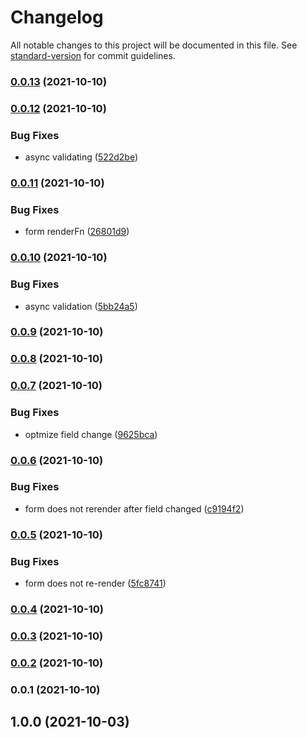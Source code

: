 # Changelog

All notable changes to this project will be documented in this file. See [standard-version](https://github.com/conventional-changelog/standard-version) for commit guidelines.

### [0.0.13](https://github.com/linq2js/fomx/compare/v0.0.12...v0.0.13) (2021-10-10)

### [0.0.12](https://github.com/linq2js/fomx/compare/v0.0.11...v0.0.12) (2021-10-10)


### Bug Fixes

* async validating ([522d2be](https://github.com/linq2js/fomx/commit/522d2bef45a3ddb8a34628b6706dd31668dd9efe))

### [0.0.11](https://github.com/linq2js/fomx/compare/v0.0.10...v0.0.11) (2021-10-10)


### Bug Fixes

* form renderFn ([26801d9](https://github.com/linq2js/fomx/commit/26801d938c6d0d153897d016b718e5c7f6395d06))

### [0.0.10](https://github.com/linq2js/fomx/compare/v0.0.9...v0.0.10) (2021-10-10)


### Bug Fixes

* async validation ([5bb24a5](https://github.com/linq2js/fomx/commit/5bb24a5cb5fe880afb33be57dd81a58570ef4080))

### [0.0.9](https://github.com/linq2js/fomx/compare/v0.0.8...v0.0.9) (2021-10-10)

### [0.0.8](https://github.com/linq2js/fomx/compare/v0.0.7...v0.0.8) (2021-10-10)

### [0.0.7](https://github.com/linq2js/fomx/compare/v0.0.6...v0.0.7) (2021-10-10)


### Bug Fixes

* optmize field change ([9625bca](https://github.com/linq2js/fomx/commit/9625bca39c2a80017e0ef58b218541e6a6e36619))

### [0.0.6](https://github.com/linq2js/fomx/compare/v0.0.5...v0.0.6) (2021-10-10)


### Bug Fixes

* form does not rerender after field changed ([c9194f2](https://github.com/linq2js/fomx/commit/c9194f2516aeb9ebcaea196eb796a58c145100bc))

### [0.0.5](https://github.com/linq2js/fomx/compare/v0.0.4...v0.0.5) (2021-10-10)


### Bug Fixes

* form does not re-render ([5fc8741](https://github.com/linq2js/fomx/commit/5fc874146086bbd44df59e63152cacd67e246266))

### [0.0.4](https://github.com/linq2js/fomx/compare/v0.0.3...v0.0.4) (2021-10-10)

### [0.0.3](https://github.com/linq2js/fomx/compare/v0.0.2...v0.0.3) (2021-10-10)

### [0.0.2](https://github.com/linq2js/fomx/compare/v0.0.1...v0.0.2) (2021-10-10)

### 0.0.1 (2021-10-10)

## 1.0.0 (2021-10-03)

